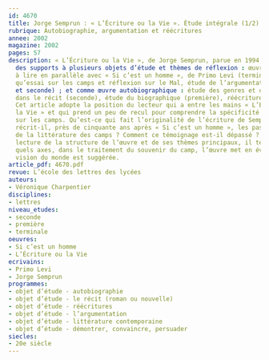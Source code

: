 ```yaml
---
id: 4670
title: Jorge Semprun : « L’Écriture ou la Vie ». Étude intégrale (1/2)
rubrique: Autobiographie, argumentation et réécritures
annee: 2002
magazine: 2002
pages: 57
description: « L’Écriture ou la Vie », de Jorge Semprun, parue en 1994, peut offrir
  des supports à plusieurs objets d’étude et thèmes de réflexion : œuvre contemporaine
  à lire en parallèle avec « Si c’est un homme », de Primo Levi (terminale) ; en tant
  qu’essai sur les camps et réflexion sur le Mal, étude de l’argumentation (première
  et seconde) ; et comme œuvre autobiographique : étude des genres et des registres
  dans le récit (seconde), étude du biographique (première), réécriture (première).
  Cet article adopte la position du lecteur qui a entre les mains « L’Écriture ou
  la Vie » et qui prend un peu de recul pour comprendre la spécificité de ce témoignage
  sur les camps. Qu’est-ce qui fait l’originalité de l’écriture de Semprun ? Comment
  récrit-il, près de cinquante ans après « Si c’est un homme », les passages obligés
  de la littérature des camps ? Comment ce témoignage est-il dépassé ? À travers une
  lecture de la structure de l’œuvre et de ses thèmes principaux, il tente de comprendre
  quels axes, dans le traitement du souvenir du camp, l’œuvre met en évidence et quelle
  vision du monde est suggérée.
article_pdf: 4670.pdf
revue: L’école des lettres des lycées
auteurs:
- Véronique Charpentier
disciplines:
- lettres
niveau_etudes:
- seconde
- première
- terminale
oeuvres:
- Si c’est un homme
- L’Écriture ou la Vie
ecrivains:
- Primo Levi
- Jorge Semprun
programmes:
- objet d’étude - autobiographie
- objet d’étude - le récit (roman ou nouvelle)
- objet d’étude - réécritures
- objet d’étude - l’argumentation
- objet d’étude - littérature contemporaine
- objet d’étude - démontrer, convaincre, persuader
siecles:
- 20e siècle
---
```

